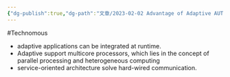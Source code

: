 ```yaml
---
{"dg-publish":true,"dg-path":"文章/2023-02-02 Advantage of Adaptive AUTOSAR.md","permalink":"/文章/2023-02-02 Advantage of Adaptive AUTOSAR/"}
---
```


#Technomous 

* adaptive applications can be integrated at runtime.
* Adaptive support multicore processors, which lies in the concept of parallel processing and heterogeneous computing
* service-oriented architecture solve hard-wired communication.
